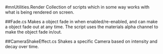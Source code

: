 #mnUtilities.Render
Collection of scripts which in some way works with what is being rendered on screen.

##Fade.cs
Makes a object fade in when enabled/re-enabled, and can make a object fade out at any time.
The script uses the materials alpha channel to make the object fade in/out.

##CameraShakeEffect.cs
Shakes a specific Camera based on intensity and decay over time.
